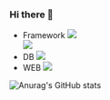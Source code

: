 ### Hi there 👋
- Framework
<a href="버튼을 눌렀을 때 이동할 링크" target="_blank"><img src="https://img.shields.io/badge/Spring-F0F8FF?style=plastic&logo=spring&logoColor=6DB33F"/></a>  
<a href="버튼을 눌렀을 때 이동할 링크" target="_blank"><img src="https://img.shields.io/badge/SpringBoot-F0F8FF?style=plastic&logo=springboot&logoColor=6DB33F"/></a>  
- DB
<a href="버튼을 눌렀을 때 이동할 링크" target="_blank"><img src="https://img.shields.io/badge/Oracle-F0F8FF?style=plastic&logo=oracle&logoColor=F80000"/></a>  
- WEB
<a href="버튼을 눌렀을 때 이동할 링크" target="_blank"><img src="https://img.shields.io/badge/JavaScript-F0F8FF?style=plastic&logo=javascript&logoColor=F7DF1E"/></a>  

![Anurag's GitHub stats](https://github-readme-stats.vercel.app/api?username=TTimotti&show_icons=true&theme=radical)
<!--
**TTimotti/TTimotti** is a ✨ _special_ ✨ repository because its `README.md` (this file) appears on your GitHub profile.

Here are some ideas to get you started:

- 🔭 I’m currently working on ...
- 🌱 I’m currently learning ...
- 👯 I’m looking to collaborate on ...
- 🤔 I’m looking for help with ...
- 💬 Ask me about ...
- 📫 How to reach me: ...
- 😄 Pronouns: ...
- ⚡ Fun fact: ...
-->
